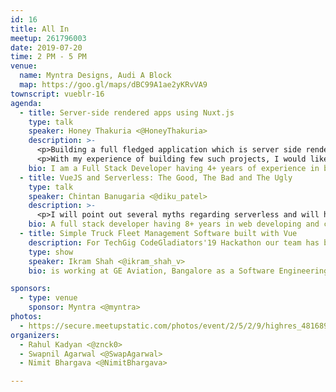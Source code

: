 ```yaml
---
id: 16
title: All In
meetup: 261796003
date: 2019-07-20
time: 2 PM - 5 PM
venue:
  name: Myntra Designs, Audi A Block
  map: https://goo.gl/maps/dBC99A1ae2yKRvVA9
townscript: vueblr-16
agenda:
  - title: Server-side rendered apps using Nuxt.js
    type: talk
    speaker: Honey Thakuria <@HoneyThakuria>
    description: >-
      <p>Building a full fledged application which is server side rendered, having state management taken care of with modular architecture is always the end goal of a team / individual to build long lasting production ready project.</p>
      <p>With my experience of building few such projects, I would like share the best practises and the proper approaches with the community.</p>
    bio: I am a Full Stack Developer having 4+ years of experience in building enterprise level apps with the cutting edge technologies. Currently working with AirAsia in Bangalore. Previously, have built a Cricket website for Times Internet (Willow.TV) using Vuex, Nuxt.js, Flask & AWS.
  - title: VueJS and Serverless: The Good, The Bad and The Ugly
    type: talk
    speaker: Chintan Banugaria <@diku_patel>
    description: >-
      <p>I will point out several myths regarding serverless and will highlight the best practices for the same. I will talk on key benefits of using serverless for your next project and will show the main pain points to be considered while using the serverless in the production. I will briefly talk about the face recognition app which we are building for our internal purpose using serverless and VueJs.</p>
    bio: A full stack developer having 8+ years in web developing and crafting quality apps with new technologies. Currently owning a small product creating company called Emrys Technologies based in Rajkot, Gujarat. Also I am founder of 92five app , a value based self hosted project management application.
  - title: Simple Truck Fleet Management Software built with Vue
    description: For TechGig CodeGladiators'19 Hackathon our team has built a Simple Truck Fleet Management Software which has the features to see live location of a vehicle in maps, add/remove data of a Trip, Staff or a Transporter, and integrated some of the Here Maps API for providing features like, Trip Calculator, Route Optimization & Traffic violation finder. This application's frontend is built with VueJS.
    type: show
    speaker: Ikram Shah <@ikram_shah_v>
    bio: is working at GE Aviation, Bangalore as a Software Engineering Specialist. Ikram has participated and won in many Hackathons which includes, Bengaluru Tech Summit Hackathon, TechGig CodeGladiators and Hackathons conducted by Reputed companies such as Robert Bosch and General Electric.  Ikram is a avid book reader, designer & loves to go on long drives :)

sponsors:
  - type: venue
    sponsor: Myntra <@myntra>
photos:
  - https://secure.meetupstatic.com/photos/event/2/5/2/9/highres_481689513.jpeg
organizers:
  - Rahul Kadyan <@znck0>
  - Swapnil Agarwal <@SwapAgarwal>
  - Nimit Bhargava <@NimitBhargava>

---
```


<EventPage />
